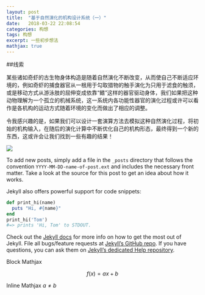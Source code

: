 ```yaml
---
layout: post
title:  "基于自然演化的机构设计系统（一）"
date:   2018-03-22 22:08:54
categories: 构想
tags: 构想
excerpt: 一些初步想法
mathjax: true
---
```

##线索

某些诸如奇虾的古生物身体构造是随着自然演化不断改变，从而使自己不断适应环境的，例如奇虾的捕食器官从一根用于勾取猎物的触手演化为只用于滤食的触须，或是移动方式从游泳肢的屈伸变成依靠“鳍”这样的器官驱动身体，我们如果把这种动物理解为一个孤立的机械系统，这一系统内各功能性器官的演化过程或许可以看作是各机构的运动方式随着环境的变化而做出了相应的调整。

令我感兴趣的是，如果我们可以设计一套演算方法去模拟这种自然演化过程，将初始的机构输入，在随后的演化计算中不断优化自己的机构形态，最终得到一个新的东西，这或许会让我们找到一些有趣的结果！

![](https://babeljs.io/images/2.png)

To add new posts, simply add a file in the `_posts` directory that follows the convention `YYYY-MM-DD-name-of-post.ext` and includes the necessary front matter. Take a look at the source for this post to get an idea about how it works.

Jekyll also offers powerful support for code snippets:

```ruby
def print_hi(name)
  puts "Hi, #{name}"
end
print_hi('Tom')
#=> prints 'Hi, Tom' to STDOUT.
```

Check out the [Jekyll docs][jekyll] for more info on how to get the most out of Jekyll. File all bugs/feature requests at [Jekyll’s GitHub repo][jekyll-gh]. If you have questions, you can ask them on [Jekyll’s dedicated Help repository][jekyll-help].

[jekyll]:      http://jekyllrb.com
[jekyll-gh]:   https://github.com/jekyll/jekyll
[jekyll-help]: https://github.com/jekyll/jekyll-help

Block Mathjax 

$$
f(x) = ax + b
$$

Inline Mathjax $a \neq b$

